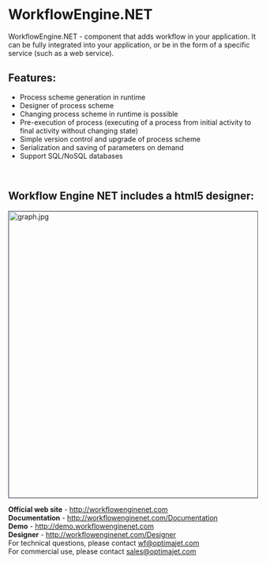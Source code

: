 WorkflowEngine.NET
==================

WorkflowEngine.NET - component that adds workflow in your application. It can be fully integrated into your application, or be in the form of a specific service (such as a web service).

<h2>Features:</h2>
<ul>
<li>Process scheme generation in runtime</li>
<li>Designer of process scheme</li>
<li>Changing process scheme in runtime is possible</li>
<li>Pre-execution of process (executing of a process from initial activity to final activity without changing state) </li>
<li>Simple version control and upgrade of process scheme</li>
<li>Serialization and saving of parameters on demand</li>
<li>Support SQL/NoSQL databases</li>
</ul>
<br/>

<h2>Workflow Engine NET includes a html5 designer:</h2>
<img src="http://workflowenginenet.com/Cms_Data/Contents/WFE/Media/content_images/graph.jpg" alt="graph.jpg" width="580" style="
    border: 1px solid;
    border-color: #3e4d5c;">

<b>Official web site</b> - <a href="http://workflowenginenet.com">http://workflowenginenet.com</a><br/>
<b>Documentation</b> - <a href="http://workflowenginenet.com/Documentation">http://workflowenginenet.com/Documentation</a><br/>
<b>Demo</b> - <a href="http://demo.workflowenginenet.com">http://demo.workflowenginenet.com</a><br/>
<b>Designer</b> - <a href="http://workflowenginenet.com/Designer">http://workflowenginenet.com/Designer</a><br/>
For technical questions, please contact <a href="mailto:wf@optimajet.com?subject=Qustion from hithub">wf@optimajet.com<a><br/>
For commercial use, please contact <a href="mailto:sales@optimajet.com?subject=Qustion from hithub">sales@optimajet.com</a><br/>
